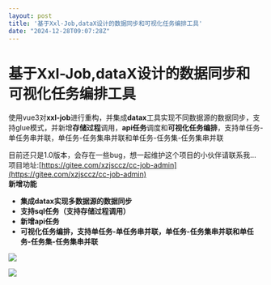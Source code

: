 ```yaml
---
layout: post
title: '基于Xxl-Job,dataX设计的数据同步和可视化任务编排工具'
date: "2024-12-28T09:07:28Z"
---
```

基于Xxl-Job,dataX设计的数据同步和可视化任务编排工具
================================

使用vue3对**xxl-job**进行重构，并集成**datax**工具实现不同数据源的数据同步，支持glue模式，并新增**存储过程**调用，**api任务**调度和**可视化任务编排**，支持单任务-单任务串并联，单任务-任务集串并联和单任务-任务集-任务集串并联

目前还只是1.0版本，会存在一些bug，想一起维护这个项目的小伙伴请联系我...  
项目地址:[https://gitee.com/xzjsccz/cc-job-admin](https://gitee.com/xzjsccz/cc-job-admin)  
**新增功能**

*   **集成datax实现多数据源的数据同步**
*   **支持sql任务（支持存储过程调用）**
*   **新增api任务**
*   **可视化任务编排，支持单任务-单任务串并联，单任务-任务集串并联和单任务-任务集-任务集串并联**

![](https://img2024.cnblogs.com/blog/3527056/202412/3527056-20241228165417270-235200383.png)

![](https://img2024.cnblogs.com/blog/3527056/202412/3527056-20241228165446026-1128380084.png)